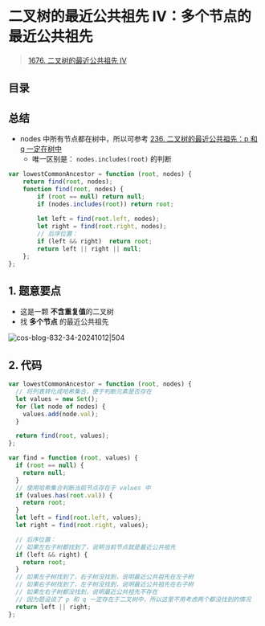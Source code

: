 
# 二叉树的最近公共祖先 IV：多个节点的最近公共祖先


> [1676. 二叉树的最近公共祖先 IV](https://leetcode.cn/problems/lowest-common-ancestor-of-a-binary-tree-iv/)


## 目录
<!-- toc -->
 ## 总结 

- nodes 中所有节点都在树中，所以可参考 [236. 二叉树的最近公共祖先：p 和 q 一定在树中](/post/Q9IPMewy.html)
	- 唯一区别是： `nodes.includes(root)`  的判断

```javascript
var lowestCommonAncestor = function (root, nodes) {
    return find(root, nodes);
    function find(root, nodes) {
        if (root == null) return null;
        if (nodes.includes(root)) return root;
        
        let left = find(root.left, nodes);
        let right = find(root.right, nodes);
        // 后序位置：
        if (left && right)  return root;
        return left || right || null;
    };
};
```

## 1. 题意要点

- 这是一颗 **不含重复值**的二叉树
- 找 **多个节点** 的最近公共祖先

![cos-blog-832-34-20241012|504](https://blog-1310531898.cos.ap-beijing.myqcloud.com/832-34-20241012/Pasted%20image%2020240907095756.png)

## 2. 代码

```javascript
var lowestCommonAncestor = function (root, nodes) {
  // 将列表转化成哈希集合，便于判断元素是否存在
  let values = new Set();
  for (let node of nodes) {
    values.add(node.val);
  }

  return find(root, values);
};

var find = function (root, values) {
  if (root == null) {
    return null;
  }
  // 使用哈希集合判断当前节点存在于 values 中
  if (values.has(root.val)) {
    return root;
  }
  let left = find(root.left, values);
  let right = find(root.right, values);

  // 后序位置：
  // 如果左右子树都找到了，说明当前节点就是最近公共祖先
  if (left && right) {
    return root;
  }
  // 如果左子树找到了，右子树没找到，说明最近公共祖先在左子树
  // 如果右子树找到了，左子树没找到，说明最近公共祖先在右子树
  // 如果左右子树都没找到，说明最近公共祖先不存在
  // 因为题设说了 p 和 q 一定存在于二叉树中，所以这里不用考虑两个都没找到的情况
  return left || right;
};
```

